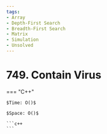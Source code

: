 ```yaml
---
tags:
- Array
- Depth-First Search
- Breadth-First Search
- Matrix
- Simulation
- Unsolved
---
```



# 749. Contain Virus

=== "C++"

    $Time: O()$

    $Space: O()$

    ```c++
    ```